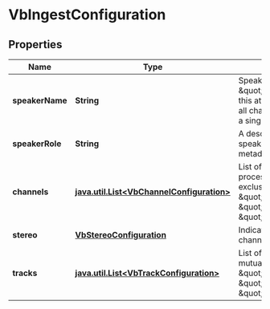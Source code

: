 
# VbIngestConfiguration

## Properties
Name | Type | Description | Notes
------------ | ------------- | ------------- | -------------
**speakerName** | **String** | Speaker name. Defaults to \&quot;Speaker\&quot;. If this attribute is specified, all channels are mixed into a single one. |  [optional]
**speakerRole** | **String** | A description of the speaker role. Only used as metadata. |  [optional]
**channels** | [**java.util.List&lt;VbChannelConfiguration&gt;**](VbChannelConfiguration.md) | List of channels to process, mutually exclusive with \&quot;tracks\&quot;, \&quot;stereo\&quot; and \&quot;speakerName\&quot; |  [optional]
**stereo** | [**VbStereoConfiguration**](VbStereoConfiguration.md) | Indicates to process two channels of the media. |  [optional]
**tracks** | [**java.util.List&lt;VbTrackConfiguration&gt;**](VbTrackConfiguration.md) | List of tracks to process, mutually exclusive with \&quot;channels\&quot;, \&quot;stereo\&quot; and \&quot;speakerName\&quot; |  [optional]



